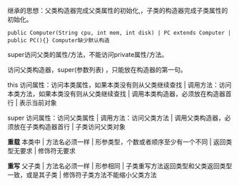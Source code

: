 继承的思想：父类构造器完成父类属性的初始化,，子类的构造器完成子类属性的初始化。

```
public Computer(String cpu, int mem, int disk) | PC extends Computer | public PC(){} Computer缺少默认构造
```

super访问父类的属性/方法，不能访问private属性/方法。

访问父类构造器，super(参数列表) ，只能放在构造器的第一句。

this 访问属性：访问本类属性，如果本类没有则从父类继续查找  |  调用方法：访问本类方法，如果本类没有则从父类继续查找  |  调用本类构造器，必须放在构造器首行  |  表示当前对象

super  访问属性：访问父类属性  |  调用方法：访问父类方法  |  调用父类构造器，必须放在子类构造器首行  | 子类访问父类对象

**重载** 本类中 | 方法名必须一样 | 形参类型，个数或者顺序至少有一个不同  | 返回类型无要求 | 修饰符无要求

**重写** 父子类 | 方法名必须一样 | 形参相同  |  子类重写方法返回类型和父类返回类型一致，或是其子类 |  修饰符子类方法不能缩小父类方法